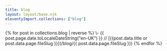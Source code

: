 ```yaml
---
title: blog
layout: layout/base.njk
eleventyImport.collections: ["blog"]
---
```


<div class="pages-article">
{% for post in collections.blog | reverse %}
 \- {{ post.page.date.toLocaleDateString("en-UK") }} // [{{post.data.title or post.data.page.fileSlug }}](/blog/{{ post.data.page.fileSlug }})
{% endfor %}
</div>